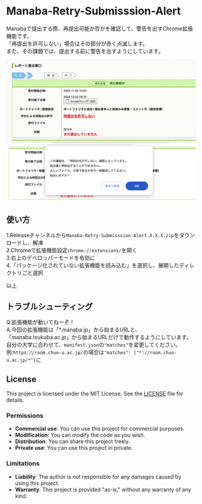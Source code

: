 # Manaba-Retry-Submisssion-Alert
Manabaで提出する際、再提出可能か否かを確認して、警告を出すChrome拡張機能です。
<br>「再提出を許可しない」場合はその部分が赤く点滅します。
<br>また、その課題では、提出する前に警告を出すようにしています。

![画面収録-2024-11-26-15.52.33.gif](Example-image/%E7%94%BB%E9%9D%A2%E5%8F%8E%E9%8C%B2-2024-11-26-15.52.33.gif)
![スクリーンショット 2024-11-26 15.56.36.png](Example-image/%E3%82%B9%E3%82%AF%E3%83%AA%E3%83%BC%E3%83%B3%E3%82%B7%E3%83%A7%E3%83%83%E3%83%88%202024-11-26%2015.56.36.png)

## 使い方
1.Releaseチャンネルから``Manaba-Retry-Submisssion-Alert.X.X.X.zip``をダウンロードし、解凍
<br>2.Chromeで拡張機能設定``chrome://extensions/``を開く
<br>3.右上のデベロッパーモードを有効に 
<br>4.「パッケージ化されていない拡張機能を読み込む」を選択し、展開したディレクトリごと選択

以上

## トラブルシューティング
Q.拡張機能が動いてねーぞ！
<br>A.今回の拡張機能は「*.manaba.jp」から始まるURLと、「manaba.tsukuba.ac.jp」から始まるURLだけで動作するようにしています。
<br>自分の大学に合わせて、``manifest.json``の``"matches"``を変更してください。
<br>例:```https://room.chuo-u.ac.jp/```の場合は```"matches": ["*://room.chuo-u.ac.jp/*"]```に

## License

This project is licensed under the MIT License. See the [LICENSE](./LICENSE) file for details.

### Permissions
- **Commercial use**: You can use this project for commercial purposes.
- **Modification**: You can modify the code as you wish.
- **Distribution**: You can share this project freely.
- **Private use**: You can use this project in private.

### Limitations
- **Liability**: The author is not responsible for any damages caused by using this project.
- **Warranty**: This project is provided "as-is," without any warranty of any kind.
